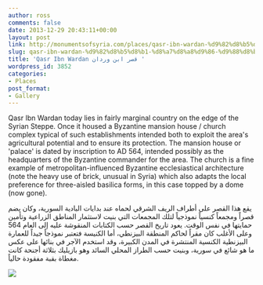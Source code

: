 ```yaml
---
author: ross
comments: false
date: 2013-12-29 20:43:11+00:00
layout: post
link: http://monumentsofsyria.com/places/qasr-ibn-wardan-%d9%82%d8%b5%d8%b1-%d8%a7%d8%a8%d9%86-%d9%88%d8%b1%d8%af%d8%a7%d9%86/
slug: qasr-ibn-wardan-%d9%82%d8%b5%d8%b1-%d8%a7%d8%a8%d9%86-%d9%88%d8%b1%d8%af%d8%a7%d9%86
title: 'Qasr Ibn Wardan قصر ابن وردان '
wordpress_id: 3852
categories:
- Places
post_format:
- Gallery
---
```


Qasr Ibn Wardan today lies in fairly marginal country on the edge of the Syrian Steppe. Once it housed a Byzantine mansion house / church complex typical of such establishments intended both to exploit the area's agricultural potential and to ensure its protection. The mansion house or 'palace' is dated by inscription to AD 564, intended possibly as the headquarters of the Byzantine commander for the area. The church is a fine example of metropolitan-influenced Byzantine ecclesiastical architecture (note the heavy use of brick, unusual in Syria) which also adapts the local preference for three-aisled basilica forms, in this case topped by a dome (now gone).


يقع هذا القصر على أطراف الريف الشرقي لحماه عند بدايات البادية السورية، وكان يضم قصراً ومجمعاً كنسياً نموذجياً لتلك المجمعات التي بنيت لاستثمار المناطق الزراعية وتأمين حمايتها في نفس الوقت. يعود تاريخ القصر حسب الكتابات المنقوشة عليه إلى العام 564 وعلى الأغلب كان مقراً لحاكم المنطقة البيزنطي، أما الكنيسة فتعتبر نموذجاً جيداً للعمارة البيزنطية الكنسية المنتشرة في المدن الكبيرة، وقد استخدم الآجر في بنائها على عكس ما هو شائع في سورية، وبنيت حسب الطراز المحلي السائد وهو بازيليك بثلاثة أجنحة كانت مغطاة بقبة مفقودة حالياً.


![](http://monumentsofsyria.com/nextgen-attach_to_post/preview/id--3873)
